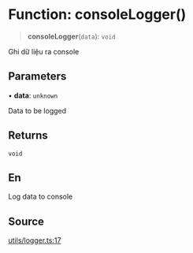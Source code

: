 # Function: consoleLogger()

> **consoleLogger**(`data`): `void`

Ghi dữ liệu ra console

## Parameters

• **data**: `unknown`

Data to be logged

## Returns

`void`

## En

Log data to console

## Source

[utils/logger.ts:17](https://github.com/lehuygiang28/vnpay/blob/e8e94e8a800b1952e47648e8b76237a738bccbb7/src/utils/logger.ts#L17)

